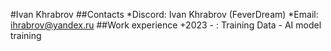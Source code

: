 #Ivan Khrabrov
##Contacts
*Discord: Ivan Khrabrov (FeverDream)
*Email: ihrabrov@yandex.ru
##Work experience
+2023 - : Training Data - AI model training
